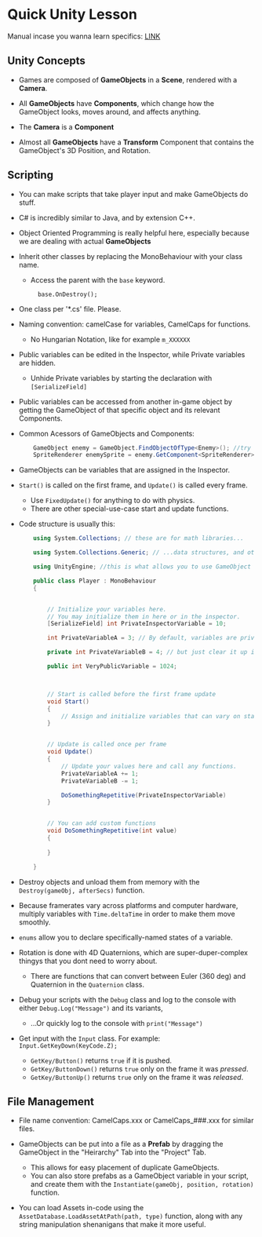 # Quick Unity Lesson
Manual incase you wanna learn specifics: [LINK](https://docs.unity3d.com/Manual/index.html)

## Unity Concepts

- Games are composed of **GameObjects** in a **Scene**, rendered with a **Camera**.

- All **GameObjects** have **Components**, which change how the GameObject looks, moves around, and affects anything.

- The **Camera** is a **Component**

- Almost all **GameObjects** have a **Transform** Component that contains the GameObject's 3D Position, and Rotation.

## Scripting

- You can make scripts that take player input and make GameObjects do stuff.

- C# is incredibly similar to Java, and by extension C++.

- Object Oriented Programming is really helpful here, especially because we are dealing with actual **GameObjects**

- Inherit other classes by replacing the MonoBehaviour with your class name.
    - Access the parent with the `base` keyword.

            base.OnDestroy();

- One class per '*.cs' file. Please.

- Naming convention: camelCase for variables, CamelCaps for functions.
    - No Hungarian Notation, like for example `m_XXXXXX`

- Public variables can be edited in the Inspector, while Private variables are hidden.
    - Unhide Private variables by starting the declaration with `[SerializeField]`

- Public variables can be accessed from another in-game object by getting the GameObject of that specific object and its relevant Components.

- Common Acessors of GameObjects and Components:

    ```cs
        GameObject enemy = GameObject.FindObjectOfType<Enemy>(); //try not to use this alot
        SpriteRenderer enemySprite = enemy.GetComponent<SpriteRenderer>();
    ```

- GameObjects can be variables that are assigned in the Inspector.

- `Start()` is called on the first frame, and `Update()` is called every frame.
    - Use `FixedUpdate()` for anything to do with physics.
    - There are other special-use-case start and update functions.

- Code structure is usually this:
    ```cs
        using System.Collections; // these are for math libraries... 

        using System.Collections.Generic; // ...data structures, and other stuff.

        using UnityEngine; //this is what allows you to use GameObject objects and other unity-specific stuff. 

        public class Player : MonoBehaviour
        {


            // Initialize your variables here.
            // You may initialize them in here or in the inspector.
            [SerializeField] int PrivateInspectorVariable = 10;

            int PrivateVariableA = 3; // By default, variables are private.

            private int PrivateVariableB = 4; // but just clear it up if its private or public.

            public int VeryPublicVariable = 1024;



            // Start is called before the first frame update
            void Start()
            {
                // Assign and initialize variables that can vary on start.
            }


            // Update is called once per frame
            void Update()
            {
                // Update your values here and call any functions.
                PrivateVariableA += 1;
                PrivateVariableB -= 1;

                DoSomethingRepetitive(PrivateInspectorVariable)
            }


            // You can add custom functions
            void DoSomethingRepetitive(int value)
            {
                
            }

        }
    ```

- Destroy objects and unload them from memory with the `Destroy(gameObj, afterSecs)` function.

- Because framerates vary across platforms and computer hardware, multiply variables with `Time.deltaTime` in order to make them move smoothly.

- `enums` allow you to declare specifically-named states of a variable.

- Rotation is done with 4D Quaternions, which are super-duper-complex thingys that you dont need to worry about.
    - There are functions that can convert between Euler (360 deg) and Quaternion in the `Quaternion` class.

- Debug your scripts with the `Debug` class and log to the console with either `Debug.Log("Message")` and its variants, 
    - ...Or quickly log to the console with `print("Message")`

- Get input with the `Input` class. For example: `Input.GetKeyDown(KeyCode.Z);`
    - `GetKey/Button()` returns `true` if it is pushed.
    - `GetKey/ButtonDown()` returns `true` only on the frame it was *pressed*.
    - `GetKey/ButtonUp()` returns `true` only on the frame it was *released*.

## File Management

- File name convention: CamelCaps.xxx or CamelCaps_###.xxx for similar files.

- GameObjects can be put into a file as a **Prefab** by dragging the GameObject in the "Heirarchy" Tab into the "Project" Tab.
    - This allows for easy placement of duplicate GameObjects.
    - You can also store prefabs as a GameObject variable in your script, and create them with the `Instantiate(gameObj, position, rotation)` function.

- You can load Assets in-code using the `AssetDatabase.LoadAssetAtPath(path, type)` function, along with any string manipulation shenanigans that make it more useful.
